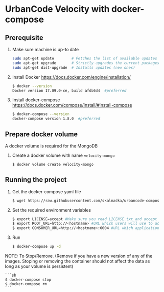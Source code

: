 # UrbanCode Velocity with docker-compose

## Prerequisite
1. Make sure machine is up-to date

    ```sh
    sudo apt-get update        # Fetches the list of available updates
    sudo apt-get upgrade       # Strictly upgrades the current packages
    sudo apt-get dist-upgrade  # Installs updates (new ones)
    ```

2. Install Docker https://docs.docker.com/engine/installation/

    ```sh
    $ docker --version
    Docker version 17.09.0-ce, build afdb6d4  #preferred
    ```

3. Install docker-compose https://docs.docker.com/compose/install/#install-compose

    ```sh
    $ docker-compose --version
    docker-compose version 1.8.0  #preferred
    ```

## Prepare docker volume
A docker volume is required for the MongoDB

1. Create a docker volume with name `velocity-mongo`

    ```sh
    $ docker volume create velocity-mongo
    ```

## Running the project
1. Get the docker-compose yaml file

    ```sh
    $ wget https://raw.githubusercontent.com/skalmadka/urbancode-compose/master/velocity/docker-compose.yml
    ```

2. Set the required environment variables

    ```sh
    $ export LICENSE=accept #Make sure you read LICENSE.txt and accept the terms and conditions.
    $ export ROOT_URL=http://<hostname> #URL which users will use to access the UI, usually the hostname/ip of the machine you are on.
    $ export CONSUMER_URL=http://<hostname>:6004 #URL which applications will use to access the consumer, usually the hostname/ip of the machine you are on.
    ```
3. Run

    ```sh
    $ docker-compose up -d
    ```

NOTE: To Stop/Remove. (Remove if you have a new version of any of the images. Stoping or removing the container should not affect the data as long as your volume is persistent)

    ```sh
    $ docker-compose stop
    $ docker-compose rm
    ```
